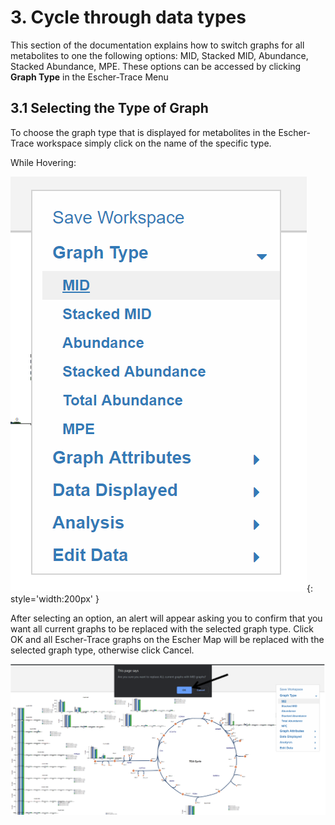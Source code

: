 # 3. Cycle through data types
This section of the documentation explains how to switch graphs for all metabolites to one the following options: MID, Stacked MID, Abundance, Stacked Abundance, MPE. These options can be accessed by clicking **Graph Type** in the Escher-Trace Menu


## 3.1 Selecting the Type of Graph
To choose the graph type that is displayed for metabolites in the Escher-Trace workspace simply click on the name of the specific type.

While Hovering:
 
![Screenshot](img/SelectGraphType.png){: style='width:200px' }

After selecting an option, an alert will appear asking you to confirm that you want all current graphs to be replaced with the selected graph type. Click OK and all Escher-Trace graphs on the Escher Map will be replaced with the selected graph type, otherwise click Cancel.
 
![Screenshot](img/SelectGraphTypeCheck.png)

